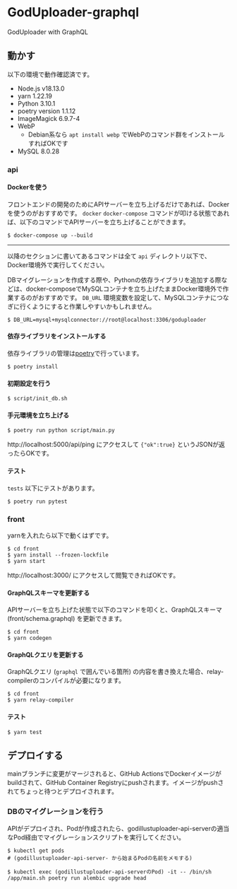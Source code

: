 # GodUploader-graphql
GodUploader with GraphQL

## 動かす

以下の環境で動作確認済です。

- Node.js v18.13.0
- yarn 1.22.19
- Python 3.10.1
- poetry version 1.1.12
- ImageMagick 6.9.7-4
- WebP
  - Debian系なら `apt install webp` でWebPのコマンド群をインストールすればOKです
- MySQL 8.0.28

### api

#### Dockerを使う

フロントエンドの開発のためにAPIサーバーを立ち上げるだけであれば、Dockerを使うのがおすすめです。
`docker` `docker-compose` コマンドが叩ける状態であれば、以下のコマンドでAPIサーバーを立ち上げることができます。

```
$ docker-compose up --build
```

-----

以降のセクションに書いてあるコマンドは全て `api` ディレクトリ以下で、Docker環境外で実行してください。

DBマイグレーションを作成する際や、Pythonの依存ライブラリを追加する際などは、docker-composeでMySQLコンテナを立ち上げたままDocker環境外で作業するのがおすすめです。
`DB_URL` 環境変数を設定して、MySQLコンテナにつなぎに行くようにすると作業しやすいかもしれません。

```
$ DB_URL=mysql+mysqlconnector://root@localhost:3306/goduploader
```

#### 依存ライブラリをインストールする

依存ライブラリの管理は[poetry](https://python-poetry.org/)で行っています。

```
$ poetry install
```

#### 初期設定を行う

```
$ script/init_db.sh
```

#### 手元環境を立ち上げる

```
$ poetry run python script/main.py
```

http://localhost:5000/api/ping にアクセスして `{"ok":true}` というJSONが返ったらOKです。

#### テスト

`tests` 以下にテストがあります。

```
$ poetry run pytest
```

### front

yarnを入れたら以下で動くはずです。

```
$ cd front
$ yarn install --frozen-lockfile
$ yarn start
```

http://localhost:3000/ にアクセスして閲覧できればOKです。

#### GraphQLスキーマを更新する

APIサーバーを立ち上げた状態で以下のコマンドを叩くと、GraphQLスキーマ (front/schema.graphql) を更新できます。

```
$ cd front
$ yarn codegen
```

#### GraphQLクエリを更新する

GraphQLクエリ (`graphql` で囲んでいる箇所) の内容を書き換えた場合、relay-compilerのコンパイルが必要になります。

```
$ cd front
$ yarn relay-compiler
```

#### テスト

```
$ yarn test
```

## デプロイする

mainブランチに変更がマージされると、GitHub ActionsでDockerイメージがbuildされて、GitHub Container Registryにpushされます。イメージがpushされてちょっと待つとデプロイされます。

### DBのマイグレーションを行う

APIがデプロイされ、Podが作成されたら、godillustuploader-api-serverの適当なPod経由でマイグレーションスクリプトを実行してください。

```console
$ kubectl get pods
# (godillustuploader-api-server- から始まるPodの名前をメモする)

$ kubectl exec (godillustuploader-api-serverのPod) -it -- /bin/sh /app/main.sh poetry run alembic upgrade head
```
